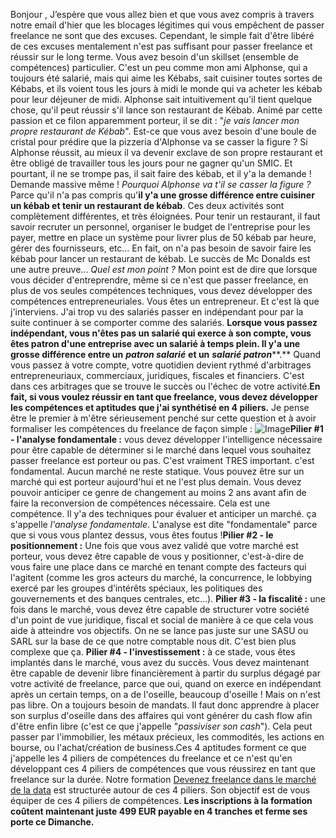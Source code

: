  Bonjour , J’espère que vous allez bien et que vous avez compris à travers notre email d'hier que les blocages légitimes qui vous empêchent de passer freelance ne sont que des excuses. Cependant, le simple fait d'être libéré de ces excuses mentalement n'est pas suffisant pour passer freelance et réussir sur le long terme. Vous avez besoin d'un skillset (ensemble de compétences) particulier. C'est un peu comme mon ami Alphonse, qui a toujours été salarié, mais qui aime les Kébabs, sait cuisiner toutes sortes de Kébabs, et ils voient tous les jours à midi le monde qui va acheter les kébab pour leur déjeuner de midi. Alphonse sait intuitivement qu'il tient quelque chose, qu'il peut réussir s'il lance son restaurant de Kébab. Animé par cette passion et ce filon apparemment porteur, il se dit : "*je vais lancer mon propre restaurant de Kébab*". Est-ce que vous avez besoin d'une boule de cristal pour prédire que la pizzeria d'Alphonse va se casser la figure ? Si Alphonse réussit, au mieux il va devenir exclave de son propre restaurant et être obligé de travailler tous les jours pour ne gagner qu'un SMIC. Et pourtant, il ne se trompe pas, il sait faire des kébab, et il y'a la demande ! Demande massive même ! *Pourquoi Alphonse va t'il se casser la figure ?* Parce qu'il n'a pas compris qu'**il y'a une grosse différence entre cuisiner un kébab et tenir un restaurant de kébab**. Ces deux activités sont complètement différentes, et très éloignées. Pour tenir un restaurant, il faut savoir recruter un personnel, organiser le budget de l'entreprise pour les payer, mettre en place un système pour livrer plus de 50 kébab par heure, gérer des fournisseurs, etc... En fait, on n'a pas besoin de savoir faire les kébab pour lancer un restaurant de kébab. Le succès de Mc Donalds est une autre preuve... *Quel est mon point ?* Mon point est de dire que lorsque vous décider d'entreprendre, même si ce n'est que passer freelance, en plus de vos seules compétences techniques, vous devez développer des compétences entrepreneuriales. Vous êtes un entrepreneur. Et c'est là que j'interviens. J'ai trop vu des salariés passer en indépendant pour par la suite continuer à se comporter comme des salariés. **Lorsque vous passez indépendant, vous n'êtes pas un salarié qui exerce à son compte, vous êtes patron d'une entreprise avec un salarié à temps plein. Il y'a une grosse différence entre un** ***patron salarié*** **et un** ***salarié patron*****.** Quand vous passez à votre compte, votre quotidien devient rythmé d'arbitrages entrepreneuriaux, commerciaux, juridiques, fiscales et financiers. C'est dans ces arbitrages que se trouve le succès ou l'échec de votre activité.**En fait, si vous voulez réussir en tant que freelance, vous devez développer les compétences et aptitudes que j'ai synthétisé en 4 piliers.** Je pense être le premier à m'être sérieusement penché sur cette question et à avoir formaliser les compétences du freelance de façon simple : ![Image](https://ci3.googleusercontent.com/meips/ADKq_Nb8aPBWB6q8QPQvWIER4c9UvcoUO_UkzHIy6OdQmWJX3sFNgho7pe1PR8qNj4l6WfB4SA9GlimXmQnOYQVEMYfrGollwZvEWckia8B40nyLfhvyAHVY_EdvsZ_F3CSojKJ37aMB3ukvY0fUvFB7DYqmOLa0_tEepJM0dg=s0-d-e1-ft#https://hostedimages-cdn.aweber-static.com/MTM5MzAxOQ==/original/c87fb3fa6668415ebb89c291a382cef6.png)**Pilier #1 - l'analyse fondamentale :** vous devez développer l'intelligence nécessaire pour être capable de déterminer si le marché dans lequel vous souhaitez passer freelance est porteur ou pas. C'est vraiment TRES important. c'est fondamental. Aucun marché ne reste statique. Vous pouvez être sur un marché qui est porteur aujourd'hui et ne l'est plus demain. Vous devez pouvoir anticiper ce genre de changement au moins 2 ans avant afin de faire la reconversion de compétences nécessaire. Cela est une compétence. Il y'a des techniques pour évaluer et anticiper un marché. ça s'appelle *l'analyse fondamentale*. L'analyse est dite "fondamentale" parce que si vous vous plantez dessus, vous êtes foutus !**Pilier #2 - le positionnement :** Une fois que vous avez validé que votre marché est porteur, vous devez être capable de vous y positionner, c'est-à-dire de vous faire une place dans ce marché en tenant compte des facteurs qui l'agitent (comme les gros acteurs du marché, la concurrence, le lobbying exercé par les groupes d’intérêts spéciaux, les politiques des gouvernements et des banques centrales, etc…). **Pilier #3 - la fiscalité :** une fois dans le marché, vous devez être capable de structurer votre société d'un point de vue juridique, fiscal et social de manière à ce que cela vous aide à atteindre vos objectifs. On ne se lance pas juste sur une SASU ou SARL sur la base de ce que notre comptable nous dit. C'est bien plus complexe que ça. **Pilier #4 - l'investissement :** à ce stade, vous êtes implantés dans le marché, vous avez du succès. Vous devez maintenant être capable de devenir libre financièrement  à partir du surplus dégagé par votre activité de freelance, parce que oui, quand on exerce en indépendant après un certain temps, on a de l'oseille, beaucoup d'oseille ! Mais on n'est pas libre. On a toujours besoin de mandats. Il faut donc apprendre à placer son surplus d'oseille dans des affaires qui vont générer du cash flow afin d'être enfin libre (c'est ce que j'appelle "*passiviser son cash*"). Cela peut passer par l'immobilier, les métaux précieux, les commodités, les actions en bourse, ou l'achat/création de business.Ces 4 aptitudes forment ce que j'appelle les 4 piliers de compétences du freelance et ce n'est qu'en développant ces 4 piliers de compétences que vous  réussirez en tant que freelance sur la durée. Notre formation [Devenez freelance dans le marché de la data](https://clicks.aweber.com/y/ct/?l=7G0B&m=94k2czNO_CcNBOgA&b=ZLt1bclJHI4QEmLN9O861w) est structurée autour de ces 4 piliers.  Son objectif est de vous équiper  de ces 4 piliers de compétences. **Les inscriptions à la formation coûtent maintenant juste 499 EUR payable en 4 tranches et ferme ses porte ce Dimanche.** 